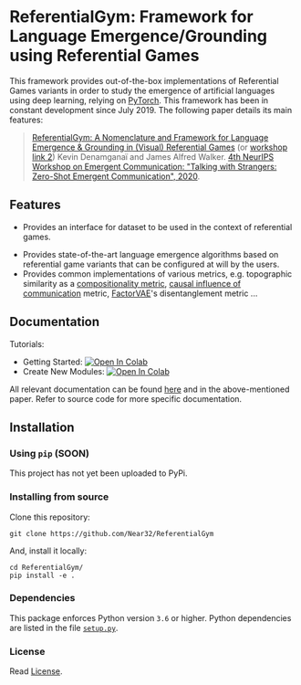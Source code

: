 # ReferentialGym: Framework for Language Emergence/Grounding using Referential Games

This framework provides out-of-the-box implementations of Referential Games variants in order to study the emergence of artificial languages using deep learning, relying on [PyTorch](https://www.pytorch.org). 
This framework has been in constant development since July 2019.
The following paper details its main features:


> [ReferentialGym: A Nomenclature and Framework for Language Emergence & Grounding in (Visual) Referential Games](https://arxiv.org/abs/2012.09486) (or [workshop link 2](https://drive.google.com/file/d/1p6rgNcvtug7UuVHrEgDIZNI6nYILkqZR/view?usp=sharing))
> Kevin Denamganaï and James Alfred Walker.
> [4th NeurIPS Workshop on Emergent Communication: "Talking with Strangers: Zero-Shot Emergent Communication", 2020](https://sites.google.com/view/emecom2020).

## Features

<!--
+ PyTorch implementation of: [A2C](https://hackernoon.com/intuitive-rl-intro-to-advantage-actor-critic-a2c-4ff545978752),[REINFORCE](https://danielhp95.github.io/policy-gradient-algorithms-a-review),[PPO](https://arxiv.org/abs/1707.06347)...
-->
+ Provides an interface for dataset to be used in the context of referential games. 
<!--
See [Adding a new dataset](docs/adding-a-new-dataset.md).
-->
+ Provides state-of-the-art language emergence algorithms based on referential game variants that can be configured at will by the users.
+ Provides common implementations of various metrics, e.g. topographic similarity as a [compositionality metric](https://arxiv.org/abs/1804.03984), [causal influence of communication](https://arxiv.org/abs/1903.05168) metric, [FactorVAE](https://arxiv.org/abs/1802.05983)'s disentanglement metric ...

## Documentation 

Tutorials: 
* Getting Started: [![Open In Colab](https://colab.research.google.com/assets/colab-badge.svg)](https://colab.research.google.com/github/Near32/ReferentialGym/blob/master/examples/tutorial-getting-started.ipynb)
* Create New Modules:  [![Open In Colab](https://colab.research.google.com/assets/colab-badge.svg)](https://colab.research.google.com/github/Near32/ReferentialGym/blob/master/examples/tutorial-create-new-modules.ipynb)

All relevant documentation can be found [here](https://near32.github.io/ReferentialGym/html/index.html) and in the above-mentioned paper. Refer to source code for more specific documentation.

## Installation

### Using `pip` (**SOON**)

This project has not yet been uploaded to PyPi.

<!--
This project can be found in [PyPi](LINK TO PYPI project) (Python Package Index). It can be installed via
`pip`:

`pip install referentialgym`
-->

### Installing from source

Clone this repository:

```
git clone https://github.com/Near32/ReferentialGym
```

And, install it locally:
```
cd ReferentialGym/
pip install -e .
```

### Dependencies

This package enforces Python version `3.6` or higher. 
Python dependencies are listed in the file [`setup.py`](./setup.py). 

### License

Read [License](LICENSE).
